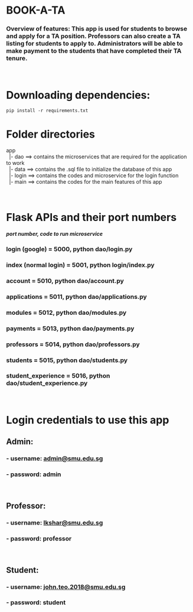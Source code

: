 # BOOK-A-TA
### Overview of features: This app is used for students to browse and apply for a TA position. Professors can also create a TA listing for students to apply to. Administrators will be able to make payment to the students that have completed their TA tenure.
<br> 

# Downloading dependencies:
```
pip install -r requirements.txt
```
# Folder directories
app <br>
&nbsp; |- dao ==> contains the microservices that are required for the application to work <br>
&nbsp; |- data ==> contains the .sql file to initialize the database of this app <br>
&nbsp; |- login ==> contains the codes and microservice for the login function <br>
&nbsp; |- main ==> contains the codes for the main features of this app  <br>

<br>
 
# Flask APIs and their port numbers
#### <i>port number, code to run microservice</i>
### login (google) = 5000, python dao/login.py
### index (normal login) = 5001, python login/index.py
### account = 5010, python dao/account.py
### applications = 5011, python dao/applications.py
### modules = 5012, python dao/modules.py
### payments = 5013, python dao/payments.py
### professors = 5014, python dao/professors.py
### students = 5015, python dao/students.py
### student_experience = 5016, python dao/student_experience.py
<br>

# Login credentials to use this app
## Admin:
### - username: admin@smu.edu.sg
### - password: admin
<br>

## Professor:
### - username: lkshar@smu.edu.sg
### - password: professor
<br>

## Student:
### - username: john.teo.2018@smu.edu.sg
### - password: student
<br>
